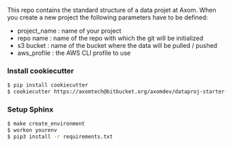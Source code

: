 This repo contains the standard structure of a data projet at Axom.
When you create a new project the following parameters have to be defined:  
 - project_name : name of your project  
 - repo name : name of the repo with which the git will be initialized   
 - s3 bucket : name of the bucket where the data will be pulled / pushed   
 - aws_profile : the AWS CLI profile to use  



### Install cookiecutter

```bash
$ pip install cookiecutter
$ cookiecutter https://axomtech@bitbucket.org/axomdev/dataproj-starter-py.git
```

### Setup Sphinx

```bash
$ make create_environment
$ workon yourenv
$ pip3 install -r requirements.txt
```

